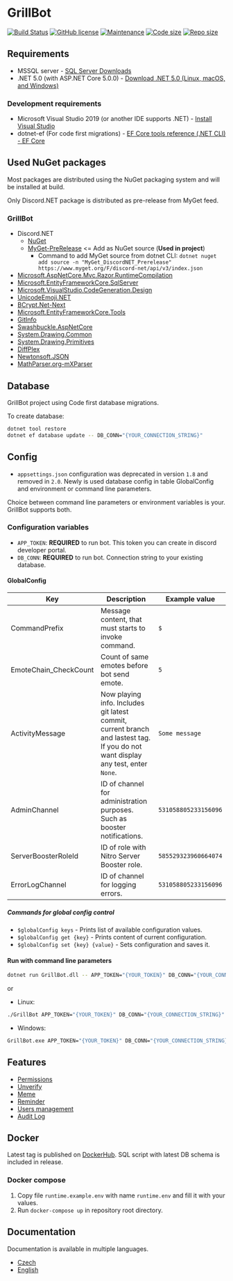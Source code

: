 # GrillBot

[![Build Status](https://github.com/misha12/GrillBot/workflows/.NET%20Core/badge.svg)](https://github.com/Misha12/GrillBot/actions)
[![GitHub license](https://img.shields.io/github/license/Naereen/StrapDown.js.svg)](https://github.com/Naereen/StrapDown.js/blob/master/LICENSE)
[![Maintenance](https://img.shields.io/badge/Maintained%3F-yes-green.svg)](https://GitHub.com/Misha12/grillbot/graphs/commit-activity)
[![Code size](https://img.shields.io/github/languages/code-size/misha12/grillbot?label=Code%20size)](https://github.com/misha12/grillbot)
[![Repo size](https://img.shields.io/github/repo-size/misha12/grillbot?label=Repo%20size)](https://github.com/misha12/grillbot)

## Requirements

- MSSQL server - [SQL Server Downloads](https://www.microsoft.com/en-us/sql-server/sql-server-downloads)
- .NET 5.0 (with ASP\.NET Core 5.0.0) - [Download .NET 5.0 (Linux, macOS, and Windows)](https://dotnet.microsoft.com/download/dotnet/5.0)

### Development requirements

- Microsoft Visual Studio 2019 (or another IDE supports .NET) - [Install Visual Studio](https://docs.microsoft.com/en-us/visualstudio/install/install-visual-studio?view=vs-2019)
- dotnet-ef (For code first migrations) - [EF Core tools reference (.NET CLI) - EF Core](https://docs.microsoft.com/en-us/ef/core/miscellaneous/cli/dotnet)

## Used NuGet packages

Most packages are distributed using the NuGet packaging system and will be installed at build.

Only Discord.NET package is distributed as pre-release from MyGet feed.

### GrillBot

- Discord.NET
  - [NuGet](https://www.nuget.org/packages/Discord.Net/)
  - [MyGet-PreRelease](https://www.myget.org/F/discord-net/api/v3/index.json) &lt;= Add as NuGet source (**Used in project**)
    - Command to add MyGet source from dotnet CLI: `dotnet nuget add source -n "MyGet_DiscordNET_Prerelease" https://www.myget.org/F/discord-net/api/v3/index.json`
- [Microsoft.AspNetCore.Mvc.Razor.RuntimeCompilation](https://www.nuget.org/packages/Microsoft.AspNetCore.Mvc.Razor.RuntimeCompilation/)
- [Microsoft.EntityFrameworkCore.SqlServer](https://www.nuget.org/packages/Microsoft.EntityFrameworkCore.SqlServer/)
- [Microsoft.VisualStudio.CodeGeneration.Design](https://www.nuget.org/packages/Microsoft.VisualStudio.Web.CodeGeneration.Design/)
- [UnicodeEmoji.NET](https://www.nuget.org/packages/UnicodeEmoji.net/)
- [BCrypt.Net-Next](https://www.nuget.org/packages/BCrypt.Net-Next/)
- [Microsoft.EntityFrameworkCore.Tools](https://www.nuget.org/packages/Microsoft.EntityFrameworkCore.Tools/)
- [GitInfo](https://www.nuget.org/packages/GitInfo/)
- [Swashbuckle.AspNetCore](https://www.nuget.org/packages/Swashbuckle.AspNetCore/)
- [System.Drawing.Common](https://www.nuget.org/packages/System.Drawing.Common/)
- [System.Drawing.Primitives](https://www.nuget.org/packages/System.Drawing.Primitives/)
- [DiffPlex](https://www.nuget.org/packages/DiffPlex/)
- [Newtonsoft.JSON](https://www.nuget.org/packages/Newtonsoft.Json/)
- [MathParser.org-mXParser](https://www.nuget.org/packages/MathParser.org-mXparser/)

## Database

GrillBot project using Code first database migrations.

To create database:

```sh
dotnet tool restore
dotnet ef database update -- DB_CONN="{YOUR_CONNECTION_STRING}"
```

## Config

- `appsettings.json` configuration was deprecated in version `1.8` and removed in `2.0`. Newly is used database config in table GlobalConfig and environment or command line parameters.

Choice between command line parameters or environment variables is your. GrillBot supports both.

### Configuration variables

- `APP_TOKEN`: **REQUIRED** to run bot. This token you can create in discord developer portal.
- `DB_CONN`: **REQUIRED** to run bot. Connection string to your existing database.

#### GlobalConfig

| Key                   | Description                                                                                                                      | Example value        |
| --------------------- | -------------------------------------------------------------------------------------------------------------------------------- | -------------------- |
| CommandPrefix         | Message content, that must starts to invoke command.                                                                             | `$`                  |
| EmoteChain_CheckCount | Count of same emotes before bot send emote.                                                                                      | `5`                  |
| ActivityMessage       | Now playing info. Includes git latest commit, current branch and lastest tag. If you do not want display any test, enter `None`. | `Some message`       |
| AdminChannel          | ID of channel for administration purposes. Such as booster notifications.                                                        | `531058805233156096` |
| ServerBoosterRoleId   | ID of role with Nitro Server Booster role.                                                                                       | `585529323960664074` |
| ErrorLogChannel       | ID of channel for logging errors.                                                                                                | `531058805233156096` |

##### Commands for global config control

- `$globalConfig keys` - Prints list of available configuration values.
- `$globalConfig get {key}` - Prints content of current configuration.
- `$globalConfig set {key} {value}` - Sets configuration and saves it.

#### Run with command line parameters

```sh
dotnet run GrillBot.dll -- APP_TOKEN="{YOUR_TOKEN}" DB_CONN="{YOUR_CONNECTION_STRING}"
```

or

- Linux:

```sh
./GrillBot APP_TOKEN="{YOUR_TOKEN}" DB_CONN="{YOUR_CONNECTION_STRING}"
```

- Windows:

```sh
GrillBot.exe APP_TOKEN="{YOUR_TOKEN}" DB_CONN="{YOUR_CONNECTION_STRING}"
```

## Features

- [Permissions](docs/permissions.md)
- [Unverify](docs/unverify.md)
- [Meme](docs/meme.md)
- [Reminder](docs/reminder.md)
- [Users management](docs/users-management.md)
- [Audit Log](docs/audit-log.md)

## Docker

Latest tag is published on [DockerHub](https://hub.docker.com/r/misha12/grillbot). SQL script with latest DB schema is included in release.

### Docker compose

1. Copy file `runtime.example.env` with name `runtime.env` and fill it with your values.
2. Run `docker-compose up` in repository root directory.

## Documentation

Documentation is available in multiple languages.

- [Czech](https://grillbot.cloud/docs/cs/)
- [English](https://grillbot.cloud/docs/en/)

